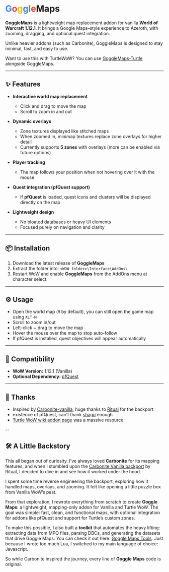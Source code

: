 # <font color="#4285f4">G</font><font color="#ea4335">o</font><font color="#fbbc05">g</font><font color="#4285f4">g</font><font color="#34a853">l</font><font color="#ea4335">e</font>Maps

**GoggleMaps** is a lightweight map replacement addon for vanilla **World of Warcraft 1.12.1**.
It brings a Google Maps–style experience to Azeroth, with zooming, dragging, and optional quest integration.

Unlike heavier addons (such as Carbonite), GoggleMaps is designed to stay minimal, fast, and easy to use.

Want to use this with TurtleWoW? You can use [GoggleMaps-Turtle](https://github.com/spawnedc/goggle-maps-turtle) alongside GoggleMaps.

---

## ✨ Features

- **Interactive world map replacement**
  - Click and drag to move the map
  - Scroll to zoom in and out

- **Dynamic overlays**
  - Zone textures displayed like stitched maps
  - When zoomed in, minimap textures replace zone overlays for higher detail
  - Currently supports **5 zones** with overlays (more can be enabled via future options)

- **Player tracking**
  - The map follows your position when not hovering over it with the mouse

- **Quest integration (pfQuest support)**
  - If **pfQuest** is loaded, quest icons and clusters will be displayed directly on the map

- **Lightweight design**
  - No bloated databases or heavy UI elements
  - Focused purely on navigation and clarity

---

## 📦 Installation

1. Download the latest release of **GoggleMaps**
2. Extract the folder into: `<WOW folder>\Interface\AddOns\`
3. Restart WoW and enable **GoggleMaps** from the AddOns menu at character select.

---

## ⚙️ Usage

- Open the world map (`M` by default), you can still open the game map using `ALT-M`
- Scroll to zoom in/out
- Left-click + drag to move the map
- Hover the mouse over the map to stop auto-follow
- If pfQuest is installed, quest objectives will appear automatically

---

## 📜 Compatibility

- **WoW Version:** 1.12.1 (Vanilla)
- **Optional Dependency:** [pfQuest](https://github.com/shagu/pfQuest)

---

## 🙌 Thanks

- Inspired by [Carbonite-vanilla](https://gitlab.com/knights-of-sunwell/carbonite-vanilla), huge thanks to [Ritual](https://gitlab.com/Rltual) for the backport
- existence of pfQuest, can't thank [shagu](https://github.com/shagu) enough
- [Turtle WoW wiki addon page](https://turtle-wow.fandom.com/wiki/Addons#For_Addon_Developers) was a massive resource

--

## 🛠️ A Little Backstory

This all began out of curiosity. I’ve always loved **Carbonite** for its mapping features, and when I stumbled upon the [Carbonite Vanilla backport](https://gitlab.com/knights-of-sunwell/carbonite-vanilla) by Ritual, I decided to dive in and see how it worked under the hood.

I spent some time reverse engineering the backport, exploring how it handled maps, overlays, and zooming. It felt like opening a little puzzle box from Vanilla WoW’s past.

From that exploration, I rewrote everything from scratch to create **Goggle Maps**: a lightweight, mapping-only addon for Vanilla and Turtle WoW. The goal was simple: fast, clean, and functional maps, with optional integration for addons like pfQuest and support for Turtle’s custom zones.

To make this possible, I also built a **toolkit** that automates the heavy lifting: extracting data from MPQ files, parsing DBCs, and generating the datasets that drive Goggle Maps. You can check it out here: [Goggle Maps Tools](https://github.com/spawnedc/goggle-maps-tools/). Just because I wrote too much Lua, I switched to my main language of choice: Javascript.

So while Carbonite inspired the journey, every line of **Goggle Maps** code is original.
